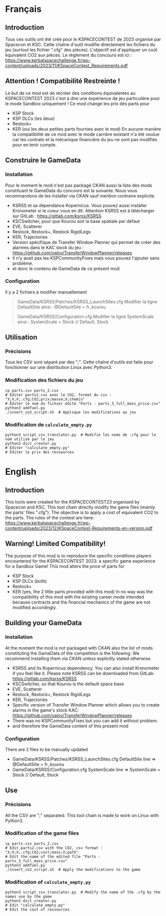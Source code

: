 # Français
## Introduction
Tous ces outils ont été créé pour le KSPACECONTEST de 2023 organisé par Spacecon et KSC.
Cette chaîne d'outil modifie directement les fichiers du jeu (surtout les fichier ".cfg" des pièces).
L'objectif est d'appliquer un coût équivalent CO2 aux pièces.
Le règlement du concours est ici :
https://www.kerbalspacechallenge.fr/wp-content/uploads/2023/11/KSpaceContest_Requirements.pdf

## Attention ! Compatibilité Restreinte !
Le but de ce mod est de récréer des conditions équivalentes au KSPACECONTEST 2023 c'est à dire une
expérience de jeu particulière pour le mode Sandbox uniquement !
Ce mod change les prix des parts pour
- KSP Stock
- KSP DLCs (les deux)
- Restock+
- KER (oui les deux petites parts fournies avec le mod)
En aucune manière la compatibilité de ce mod avec le mode carrière existant n'a été voulue car
les contrats et la mécanique financière du jeu ne sont pas modifiés pour en tenir compte.

## Construire le GameData
### Installation
Pour le moment le mod n'est pas packagé CKAN aussi la liste des mods constituant le GameData du concours
est la suivante. Nous vous recommandons de les installer via CKAN sauf mention contraire explicite.
- KSRSS et sa dépendance Kopernicus. Vous pouvez aussi installer Kronometer si le coeur vous en dit.
Attention KSRSS est à télécharger sur GitLab : https://gitlab.com/ksrss/KSRSS
- KSCSwitcher, pour que Kourou soit la base spatiale par défaut
- EVE, Scatterer
- Restock, Restock+, Restock RigidLegs
- KER, Trajectories
- Version spécifique de Transfer Window Planner qui permet de créer des alarmes dans le KAC stock du jeu :
https://github.com/yalov/TransferWindowPlanner/releases
- Il n'y avait pas les KSPCommunityFixes mais vous pouvez l'ajouter sans problème.
- et donc le contenu de GameData de ce présent mod

### Configuration 
Il y a 2 fichiers à modifier manuellement
> GameData/KSRSS/Patches/KSRSS_LaunchSites.cfg
Modifier la ligne DefaultSite ainsi :
@DefaultSite = fr_kourou

> GameData/KSRSS/Configuration.cfg
Modifier la ligne SystemScale ainsi :
SystemScale = Stock // Default, Stock


## Utilisation
### Précisions
Tous les CSV sont séparé par des ";".
Cette chaîne d'outils est faite pour fonctionner sur une distribution Linux avec Python3.

### Modification des fichiers du jeu
```python3 translator.py
cp parts.csv parts_2.csv
# Éditer parts2.csv avec le CO2, format du csv : "X;X;X;.cfg;CO2;prix;masse;X;chemin"
# Éditer le nom du fichier édité "Parts - parts_3_full_mass_price.csv"
python3 addfuel.py
./insert_co2_script.sh  # Applique les modifications au jeu
```

### Modification de ``calculate_empty.py``
```# Créer "parts_script_todo.csv" à partir de "Parts - parts_3_full_mass_price.csv"
python3 script_csv_translator.py  # Modifie les noms de .cfg pour le nom utilisé par le jeu
python3 dict_creator.py
# Éditer "calculate_empty.py"
# Éditer le prix des ressources
```

# English
## Introduction
This tools were created for the KSPACECONTEST23 organised by Spacecon and KSC.
This tool chain directly modify the game files (mainly the parts' files ".cfg").
The objective is to apply a cost of equivalent CO2 to the parts.
The rules of the contest are here:
https://www.kerbalspacechallenge.fr/wp-content/uploads/2023/12/KSpaceContest-Requirements-en-version.pdf

## Warning! Limited Compatibility!
The purpose of this mod is to reproduce the specific conditions players encountered for the
KSPACECONTEST 2023: a specific game experience for a Sandbox Game!
This mod alters the price of parts for
- KSP Stock
- KSP DLCs (both)
- Restock+
- KER (yes, the 2 little parts provided with this mod)
In no way was the compatibility of this mod with the existing career mode intended because
contracts and the financial mechanics of the game are not modified accordingly.

## Building your GameData
### Installation
At the moment the mod is not packaged with CKAN also the list of mods constituting the GameData of the competition
is the following. We recommend installing them via CKAN unless explicitly stated otherwise.
- KSRSS and its Kopernicus dependency. You can also install Kronometer if you feel like it.
Please note KSRSS can be downloaded from GitLab: https://gitlab.com/ksrss/KSRSS
- KSCSwitcher, so that Kourou is the default space base
- EVE, Scatterer
- Restock, Restock+, Restock RigidLegs
- KER, Trajectories
- Specific version of Transfer Window Planner which allows you to create alarms in the game's stock KAC:
https://github.com/yalov/TransferWindowPlanner/releases
- There was no KSPCommunityFixes but you can add it without problem.
- and therefore the GameData content of this present mod

### Configuration
There are 2 files to be manually updated 
- GameData/KSRSS/Patches/KSRSS_LaunchSites.cfg
DefaultSite line => 	@DefaultSite = fr_kourou
- GameData/KSRSS/Configuration.cfg
SystemScale line =>   SystemScale = Stock // Default, Stock

## Use
### Précisions
All the CSV are ";" separated.
This tool chain is made to work on Linux with Python3.

### Modification of the game files
```python3 translator.py
cp parts.csv parts_2.csv
# Edit parts2.csv with the CO2, csv format : "X;X;X;.cfg;CO2;cost;mass;X;path"
# Edit the name of the edited file "Parts - parts_3_full_mass_price.csv"
python3 addfuel.py
./insert_co2_script.sh  # Apply the modifications to the game
```

### Modification of ``calculate_empty.py``
```# Create "parts_script_todo.csv" from "Parts - parts_3_full_mass_price.csv"
python3 script_csv_translator.py  # Modify the name of the .cfg by the names use by the game
python3 dict_creator.py
# Edit "calculate_empty.py"
# Edit the cost of ressources
```
